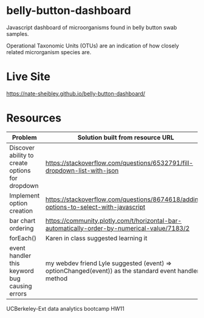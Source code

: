 # belly-button-dashboard
Javascript dashboard of microorganisms found in belly button swab samples.

Operational Taxonomic Units (OTUs) are an indication of how closely related microrganism species are.

# Live Site
https://nate-sheibley.github.io/belly-button-dashboard/

# Resources

Problem|Solution built from resource URL
---|---
Discover ability to create options for dropdown | https://stackoverflow.com/questions/6532791/fill-dropdown-list-with-json
Implement option creation | https://stackoverflow.com/questions/8674618/adding-options-to-select-with-javascript
bar chart ordering | https://community.plotly.com/t/horizontal-bar-automatically-order-by-numerical-value/7183/2
forEach() | Karen in class suggested learning it
event handler this keyword bug causing errors | my webdev friend Lyle suggested (event) => optionChanged(event)) as the standard event handler method

UCBerkeley-Ext data analytics bootcamp HW11
